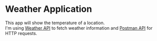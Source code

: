 # Weather Application
This app will show the temperature of a location.
</br>
I'm using [Weather API](https://www.weatherapi.com/) to fetch weather information and [Postman API](https://www.postman.com/) for HTTP requests.
</br>

